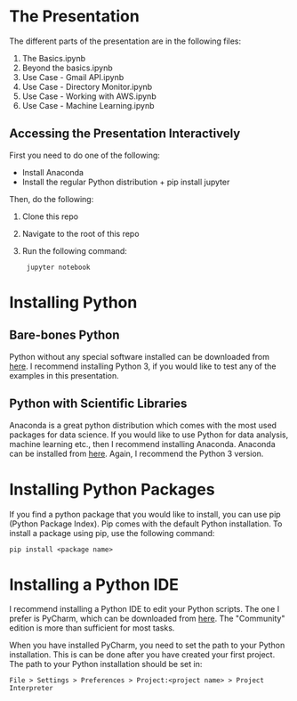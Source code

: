 # The Presentation

The different parts of the presentation are in the following files:
1. The Basics.ipynb
2. Beyond the basics.ipynb
3. Use Case - Gmail API.ipynb
4. Use Case - Directory Monitor.ipynb
5. Use Case - Working with AWS.ipynb
6. Use Case - Machine Learning.ipynb

## Accessing the Presentation Interactively

First you need to do one of the following:
- Install Anaconda
- Install the regular Python distribution + pip install jupyter

Then, do the following:
1. Clone this repo
2. Navigate to the root of this repo
3. Run the following command:

        jupyter notebook

# Installing Python

## Bare-bones Python

Python without any special software installed can be downloaded from [here](https://www.python.org/downloads/).
I recommend installing Python 3, if you would like to test any of the examples in this presentation.

## Python with Scientific Libraries

Anaconda is a great python distribution which comes with the most used packages for data science.
If you would like to use Python for data analysis, machine learning etc., then I recommend installing Anaconda.
Anaconda can be installed from [here](https://www.continuum.io/downloads). Again, I recommend the Python 3 version.

# Installing Python Packages

If you find a python package that you would like to install, you can use pip (Python Package Index).
Pip comes with the default Python installation. To install a package using pip, use the following command:

    pip install <package name>

# Installing a Python IDE

I recommend installing a Python IDE to edit your Python scripts. The one I prefer is PyCharm, which can be downloaded from [here](https://www.continuum.io/downloads).
The "Community" edition is more than sufficient for most tasks.

When you have installed PyCharm, you need to set the path to your Python installation. This is can be done after you have created your first project.
The path to your Python installation should be set in:

    File > Settings > Preferences > Project:<project name> > Project Interpreter

